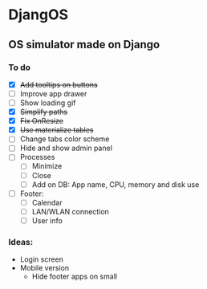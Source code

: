 # DjangOS

## OS simulator made on Django

### To do

- [x] ~~Add tooltips on buttons~~
- [ ] Improve app drawer
- [ ] Show loading gif
- [x] ~~Simplify paths~~
- [x] ~~Fix OnResize~~
- [x] ~~Use materialize tables~~
- [ ] Change tabs color scheme
- [ ] Hide and show admin panel
- [ ] Processes 
  - [ ] Minimize
  - [ ] Close
  - [ ] Add on DB: App name, CPU, memory and disk use
- [ ] Footer:
  - [ ] Calendar
  - [ ] LAN/WLAN connection
  - [ ] User info

### Ideas:
  * Login screen
  * Mobile version
    * Hide footer apps on small
